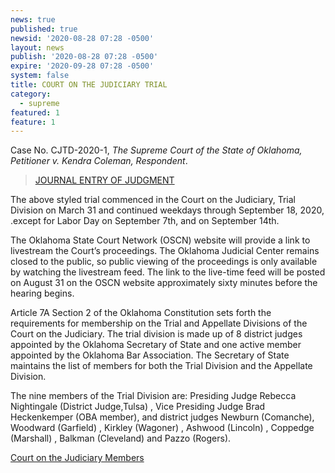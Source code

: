 ```yaml
---
news: true
published: true
newsid: '2020-08-28 07:28 -0500'
layout: news
publish: '2020-08-28 07:28 -0500'
expire: '2020-09-28 07:28 -0500'
system: false
title: COURT ON THE JUDICIARY TRIAL
category:
  - supreme
featured: 1
feature: 1
---
```

Case No. CJTD-2020-1, _The Supreme Court of the State of Oklahoma, Petitioner v. Kendra Coleman, Respondent_.

> [JOURNAL ENTRY OF JUDGMENT](https://www.oscn.net/Images/Opinions/CJTD-2020-1_ORDER.pdf)  

The above styled trial commenced in the Court on the Judiciary, Trial Division on March 31 and continued weekdays through September 18, 2020, .except for Labor Day on September 7th, and on September 14th.  
 
The Oklahoma State Court Network (OSCN) website will provide a link to livestream the Court’s proceedings.  The Oklahoma Judicial Center remains closed to the public, so  public viewing of the proceedings is only available by watching the livestream feed. The link to the live-time feed will be posted on August 31 on the OSCN website approximately sixty minutes before the hearing begins.

Article 7A Section 2 of the Oklahoma Constitution sets forth the requirements for membership on the Trial and Appellate Divisions of the Court on the Judiciary.  The trial division is made up of 8 district judges appointed by the Oklahoma Secretary of State and one active member appointed by the Oklahoma Bar Association.  The Secretary of State maintains the list of members for both the Trial Division and the Appellate Division.  

The nine members of the Trial Division are:  Presiding Judge Rebecca Nightingale (District Judge,Tulsa) , Vice Presiding Judge Brad Heckenkemper (OBA member), and district judges Newburn (Comanche), Woodward (Garfield) , Kirkley (Wagoner) , Ashwood (Lincoln) , Coppedge (Marshall) , Balkman (Cleveland)  and Pazzo (Rogers).

[Court on the Judiciary Members](https://www.oscn.net/Images/News/202008-COURTONTHEJUDICIARY.pdf)
